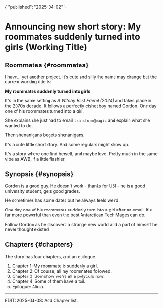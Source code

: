 {
 "published": "2025-04-02"
}
# Announcing new short story: My roommates suddenly turned into girls (Working Title)

## Roommates {#roommates}
I have... yet another project. It's cute and silly the name may change but the current working title is:

**My roommates suddenly turned into girls**

It's in the same setting as *A Witchy Best Friend (2024)* and takes place in the 2070s decade. It follows a perfectly cishet boy named Gordon. One day one of his roommates turned into a girl. 

She explains she just had to email `transform@magic` and explain what she wanted to do.

Then shenanigans begets shenanigans.

It's a cute little short story. And some regulars might show up. 

It's a story where one find herself, and maybe love. Pretty much in the same vibe as AWB, if a little flashier.

## Synopsis {#synopsis} 
Gordon is a good guy. He doesn't work - thanks for UBI - he is a good university student, gets good grades. 

He sometimes has some dates but he always feels weird.

One day one of his roommates suddenly turn into a girl after an email. It's far more powerful than even the best Antarctican Tech Mages can do.

Follow Gordon as he discovers a strange new world and a part of himself he never thought existed.

## Chapters {#chapters}
The story has four chapters, and an epilogue.

1. Chapter 1: My roommate is suddenly a girl.
2. Chapter 2: Of course, all my roommates followed.
3. Chapter 3: Somehow we're all a polycule now.
4. Chapter 4: Some of them have a tail.
5. Epilogue: Alicia.

<hr/>
EDIT: 2025-04-08: Add Chapter list.
